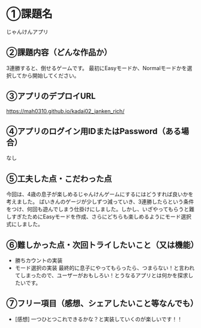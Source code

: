 # ①課題名
じゃんけんアプリ

## ②課題内容（どんな作品か）
3連勝すると、倒せるゲームです。
最初にEasyモードか、Normalモードかを選択してから開始してください。

## ③アプリのデプロイURL
https://mah0310.github.io/kadai02_janken_rich/

## ④アプリのログイン用IDまたはPassword（ある場合）
なし

## ⑤工夫した点・こだわった点
今回は、4歳の息子が楽しめるじゃんけんゲームにするにはどうすれば良いかを考えました。
ばいきんのゲージが少しずつ減っていき、3連勝したらという条件をつけ、何回も遊んでしまう仕掛けにしました。しかし、いざやってもらうと難しすぎたためにEasyモードを作成、さらにどちらも楽しめるようにモード選択式にしました。


## ⑥難しかった点・次回トライしたいこと（又は機能）
- 勝ちカウントの実装
- モード選択の実装
最終的に息子にやってもらったら、つまらない！と言われてしまったので、ユーザーがおもしろい！とうなるアプリとは何かを探求したいです。

## ⑦フリー項目（感想、シェアしたいこと等なんでも）
- [感想]
一つひとつこれできるかな？と実装していくのが楽しいです！！


